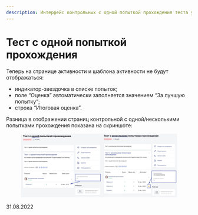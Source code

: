 ```yaml
---
description: Интерфейс контрольных с одной попыткой прохождения теста упрощен.
---
```


# Тест с одной попыткой прохождения

Теперь на странице активности и шаблона активности не будут отображаться:

* индикатор-звездочка в списке попыток;
* поле “Оценка” автоматически заполняется значением “За лучшую попытку“;
* строка “Итоговая оценка”.

Разница в отображении страниц контрольной с одной/несколькими попытками прохождения показана на скриншоте:

<figure><img src="../../.gitbook/assets/image (706).png" alt=""><figcaption></figcaption></figure>

31.08.2022
